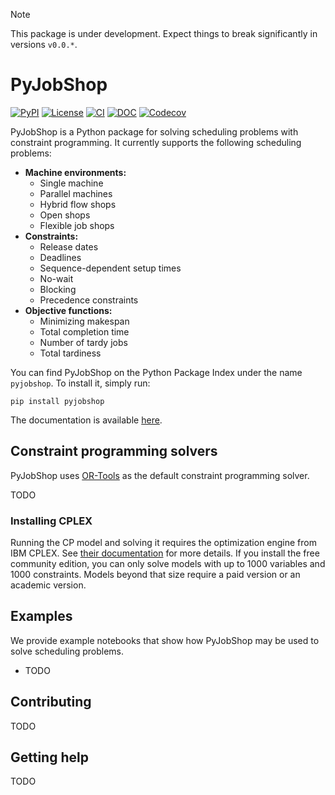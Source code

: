 > [!NOTE]
> This package is under development. Expect things to break significantly in versions ``v0.0.*``.


# PyJobShop
[![PyPI](https://img.shields.io/pypi/v/PyJobShop?style=flat-square)](https://pypi.org/project/pyjobshop/)
[![License](https://img.shields.io/badge/license-MIT-blue?style=flat-square)](https://github.com/PyJobShop/PyJobShop/)
[![CI](https://img.shields.io/github/actions/workflow/status/PyJobShop/PyJobShop/.github%2Fworkflows%2FCI.yml?style=flat-square)](https://github.com/PyJobShop/PyJobShop/)
[![DOC](https://img.shields.io/readthedocs/pyjobshop?style=flat-square)](https://pyjobshop.readthedocs.io/)
[![Codecov](https://img.shields.io/codecov/c/github/PyJobShop/PyJobShop?style=flat-square)](https://app.codecov.io/gh/PyJobShop/PyJobShop/)

PyJobShop is a Python package for solving scheduling problems with constraint programming.
It currently supports the following scheduling problems:

- **Machine environments:**
  - Single machine
  - Parallel machines
  - Hybrid flow shops
  - Open shops
  - Flexible job shops
- **Constraints:**
  - Release dates
  - Deadlines
  - Sequence-dependent setup times
  - No-wait
  - Blocking
  - Precedence constraints
- **Objective functions:**
  - Minimizing makespan
  - Total completion time
  - Number of tardy jobs
  - Total tardiness

You can find PyJobShop on the Python Package Index under the name `pyjobshop`. 
To install it, simply run:

``` shell
pip install pyjobshop
```

The documentation is available [here](https://pyjobshop.readthedocs.io/).


## Constraint programming solvers
PyJobShop uses [OR-Tools](https://github.com/google/or-tools) as the default constraint programming solver.

TODO


### Installing CPLEX
Running the CP model and solving it requires the optimization engine from IBM CPLEX. 
See [their documentation](http://ibmdecisionoptimization.github.io/docplex-doc/getting_started.html#setting-up-an-optimization-engine) for more details.
If you install the free community edition, you can only solve models with up to 1000 variables and 1000 constraints.
Models beyond that size require a paid version or an academic version.

## Examples
We provide example notebooks that show how PyJobShop may be used to solve scheduling problems.

- TODO

## Contributing
TODO

## Getting help
TODO
